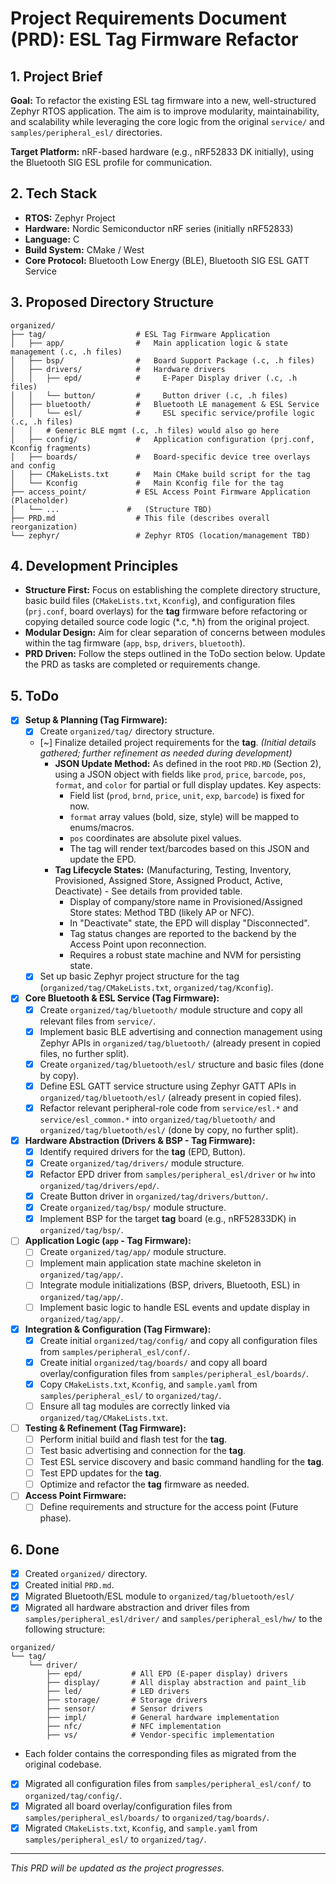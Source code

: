 # Project Requirements Document (PRD): ESL Tag Firmware Refactor

## 1. Project Brief

**Goal:** To refactor the existing ESL tag firmware into a new, well-structured Zephyr RTOS application. The aim is to improve modularity, maintainability, and scalability while leveraging the core logic from the original `service/` and `samples/peripheral_esl/` directories.

**Target Platform:** nRF-based hardware (e.g., nRF52833 DK initially), using the Bluetooth SIG ESL profile for communication.

## 2. Tech Stack

*   **RTOS:** Zephyr Project
*   **Hardware:** Nordic Semiconductor nRF series (initially nRF52833)
*   **Language:** C
*   **Build System:** CMake / West
*   **Core Protocol:** Bluetooth Low Energy (BLE), Bluetooth SIG ESL GATT Service

## 3. Proposed Directory Structure

```
organized/
├── tag/                    # ESL Tag Firmware Application
│   ├── app/                #   Main application logic & state management (.c, .h files)
│   ├── bsp/                #   Board Support Package (.c, .h files)
│   ├── drivers/            #   Hardware drivers
│   │   ├── epd/            #     E-Paper Display driver (.c, .h files)
│   │   └── button/         #     Button driver (.c, .h files)
│   ├── bluetooth/          #   Bluetooth LE management & ESL Service
│   │   └── esl/            #     ESL specific service/profile logic (.c, .h files)
│   │   # Generic BLE mgmt (.c, .h files) would also go here
│   ├── config/             #   Application configuration (prj.conf, Kconfig fragments)
│   ├── boards/             #   Board-specific device tree overlays and config
│   ├── CMakeLists.txt      #   Main CMake build script for the tag
│   └── Kconfig             #   Main Kconfig file for the tag
├── access_point/           # ESL Access Point Firmware Application (Placeholder)
│   └── ...               #   (Structure TBD)
├── PRD.md                  # This file (describes overall reorganization)
└── zephyr/                 # Zephyr RTOS (location/management TBD)
```

## 4. Development Principles

*   **Structure First:** Focus on establishing the complete directory structure, basic build files (`CMakeLists.txt`, `Kconfig`), and configuration files (`prj.conf`, board overlays) for the **tag** firmware before refactoring or copying detailed source code logic (*.c, *.h) from the original project.
*   **Modular Design:** Aim for clear separation of concerns between modules within the tag firmware (`app`, `bsp`, `drivers`, `bluetooth`).
*   **PRD Driven:** Follow the steps outlined in the ToDo section below. Update the PRD as tasks are completed or requirements change.

## 5. ToDo

*   [X] **Setup & Planning (Tag Firmware):**
    *   [X] Create `organized/tag/` directory structure.
    *   [~] Finalize detailed project requirements for the **tag**. *(Initial details gathered; further refinement as needed during development)*
        *   **JSON Update Method:** As defined in the root `PRD.MD` (Section 2), using a JSON object with fields like `prod`, `price`, `barcode`, `pos`, `format`, and `color` for partial or full display updates. Key aspects:
            *   Field list (`prod`, `brnd`, `price`, `unit`, `exp`, `barcode`) is fixed for now.
            *   `format` array values (bold, size, style) will be mapped to enums/macros.
            *   `pos` coordinates are absolute pixel values.
            *   The tag will render text/barcodes based on this JSON and update the EPD.
        *   **Tag Lifecycle States:** (Manufacturing, Testing, Inventory, Provisioned, Assigned Store, Assigned Product, Active, Deactivate) - See details from provided table.
            *   Display of company/store name in Provisioned/Assigned Store states: Method TBD (likely AP or NFC).
            *   In "Deactivate" state, the EPD will display "Disconnected".
            *   Tag status changes are reported to the backend by the Access Point upon reconnection.
            *   Requires a robust state machine and NVM for persisting state.
    *   [X] Set up basic Zephyr project structure for the tag (`organized/tag/CMakeLists.txt`, `organized/tag/Kconfig`).
*   [X] **Core Bluetooth & ESL Service (Tag Firmware):**
    *   [X] Create `organized/tag/bluetooth/` module structure and copy all relevant files from `service/`.
    *   [X] Implement basic BLE advertising and connection management using Zephyr APIs in `organized/tag/bluetooth/` (already present in copied files, no further split).
    *   [X] Create `organized/tag/bluetooth/esl/` structure and basic files (done by copy).
    *   [X] Define ESL GATT service structure using Zephyr GATT APIs in `organized/tag/bluetooth/esl/` (already present in copied files).
    *   [X] Refactor relevant peripheral-role code from `service/esl.*` and `service/esl_common.*` into `organized/tag/bluetooth/` and `organized/tag/bluetooth/esl/` (done by copy, no further split).
*   [X] **Hardware Abstraction (Drivers & BSP - Tag Firmware):**
    *   [X] Identify required drivers for the **tag** (EPD, Button).
    *   [X] Create `organized/tag/drivers/` module structure.
    *   [X] Refactor EPD driver from `samples/peripheral_esl/driver` or `hw` into `organized/tag/drivers/epd/`.
    *   [X] Create Button driver in `organized/tag/drivers/button/`.
    *   [X] Create `organized/tag/bsp/` module structure.
    *   [X] Implement BSP for the target **tag** board (e.g., nRF52833DK) in `organized/tag/bsp/`.
*   [ ] **Application Logic (`app` - Tag Firmware):**
    *   [ ] Create `organized/tag/app/` module structure.
    *   [ ] Implement main application state machine skeleton in `organized/tag/app/`.
    *   [ ] Integrate module initializations (BSP, drivers, Bluetooth, ESL) in `organized/tag/app/`.
    *   [ ] Implement basic logic to handle ESL events and update display in `organized/tag/app/`.
*   [X] **Integration & Configuration (Tag Firmware):**
    *   [X] Create initial `organized/tag/config/` and copy all configuration files from `samples/peripheral_esl/conf/`.
    *   [X] Create initial `organized/tag/boards/` and copy all board overlay/configuration files from `samples/peripheral_esl/boards/`.
    *   [X] Copy `CMakeLists.txt`, `Kconfig`, and `sample.yaml` from `samples/peripheral_esl/` to `organized/tag/`.
    *   [ ] Ensure all tag modules are correctly linked via `organized/tag/CMakeLists.txt`.
*   [ ] **Testing & Refinement (Tag Firmware):**
    *   [ ] Perform initial build and flash test for the **tag**.
    *   [ ] Test basic advertising and connection for the **tag**.
    *   [ ] Test ESL service discovery and basic command handling for the **tag**.
    *   [ ] Test EPD updates for the **tag**.
    *   [ ] Optimize and refactor the **tag** firmware as needed.
*   [ ] **Access Point Firmware:**
    *   [ ] Define requirements and structure for the access point (Future phase).

## 6. Done

*   [X] Created `organized/` directory.
*   [X] Created initial `PRD.md`.
*   [X] Migrated Bluetooth/ESL module to `organized/tag/bluetooth/esl/`
*   [X] Migrated all hardware abstraction and driver files from `samples/peripheral_esl/driver/` and `samples/peripheral_esl/hw/` to the following structure:

```
organized/
└── tag/
    └── driver/
        ├── epd/           # All EPD (E-paper display) drivers
        ├── display/       # All display abstraction and paint_lib
        ├── led/           # LED drivers
        ├── storage/       # Storage drivers
        ├── sensor/        # Sensor drivers
        ├── impl/          # General hardware implementation
        ├── nfc/           # NFC implementation
        ├── vs/            # Vendor-specific implementation
```

*   Each folder contains the corresponding files as migrated from the original codebase.
*   [X] Migrated all configuration files from `samples/peripheral_esl/conf/` to `organized/tag/config/`.
*   [X] Migrated all board overlay/configuration files from `samples/peripheral_esl/boards/` to `organized/tag/boards/`.
*   [X] Migrated `CMakeLists.txt`, `Kconfig`, and `sample.yaml` from `samples/peripheral_esl/` to `organized/tag/`.

---

*This PRD will be updated as the project progresses.* 